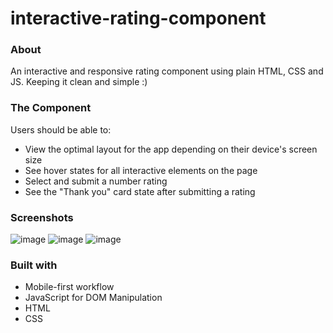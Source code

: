# interactive-rating-component

### About

An interactive and responsive rating component using plain HTML, CSS and JS. Keeping it clean and simple :)

### The Component 

Users should be able to:

- View the optimal layout for the app depending on their device's screen size
- See hover states for all interactive elements on the page
- Select and submit a number rating
- See the "Thank you" card state after submitting a rating

### Screenshots

![image](https://user-images.githubusercontent.com/92840840/202862150-6ffd464e-bc3f-4abf-8c85-82aaad989cff.png)
![image](https://user-images.githubusercontent.com/92840840/202862172-e95e6050-b6ee-411d-807e-92ffa97648a5.png)
![image](https://user-images.githubusercontent.com/92840840/202862180-db851c97-03c7-4398-abca-47e114432605.png)


### Built with

- Mobile-first workflow
- JavaScript for DOM Manipulation
- HTML
- CSS 